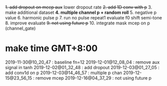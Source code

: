

~~1. add dropout on mcep aux~~  lower dropout rate
~~2. add 1D conv with p~~
3. make additional dataset
**4. multiple channel p + random roll**
5. negative p value
6. harmonic pulse p
7. run no pulse repeat1 evaluate f0 shift semi-tone
8. improve evaluate
~~9. not using future p~~
10. integrate mask mcep on p (channel_gate)


# make time GMT+8:00



2019-11-30@10_20_47 : baseline fn=12
2019-12-01@12_08_04 : remove aux signal in tanh
2019-12-02@01_32_48 : add dropout
2019-12-03@01_27_05 : add conv1d on p
2019-12-03@14_46_57 : multiple p chan
2019-12-15@23_56_15 : remove mcep
2019-12-16@04_37_29 : not using future p